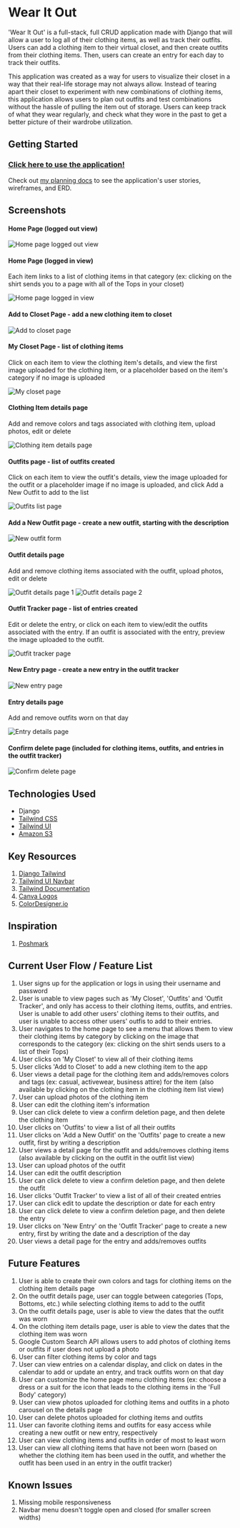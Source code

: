 # Wear It Out
'Wear It Out' is a full-stack, full CRUD application made with Django that will allow a user to log all of their clothing items, as well as track their outfits. Users can add a clothing item to their virtual closet, and then create outfits from their clothing items. Then, users can create an entry for each day to track their outfits. 

This application was created as a way for users to visualize their closet in a way that their real-life storage may not always allow. Instead of tearing apart their closet to experiment with new combinations of clothing items, this application allows users to plan out outfits and test combinations without the hassle of pulling the item out of storage. Users can keep track of what they wear regularly, and check what they wore in the past to get a better picture of their wardrobe utilization. 

## Getting Started
### [Click here to use the application!](https://wear-it-out-e8cbd3eb7d9e.herokuapp.com/)

Check out [my planning docs](https://github.com/laurencmendoza/wear-it-out/blob/main/planning.md) to see the application's user stories, wireframes, and ERD.

## Screenshots
#### Home Page (logged out view)
![Home page logged out view](https://github.com/laurencmendoza/wear-it-out/assets/137251999/7072e6a1-f8d6-450c-96a7-d2b292c6e403)

#### Home Page (logged in view)
Each item links to a list of clothing items in that category (ex: clicking on the shirt sends you to a page with all of the Tops in your closet)

![Home page logged in view](https://github.com/laurencmendoza/wear-it-out/assets/137251999/55e5c644-2bdc-4627-bba9-2cb8430c1b32)

#### Add to Closet Page - add a new clothing item to closet
![Add to closet page](https://github.com/laurencmendoza/wear-it-out/assets/137251999/914fd254-c39b-44c8-abab-b9128074abd1)

#### My Closet Page - list of clothing items
Click on each item to view the clothing item's details, and view the first image uploaded for the clothing item, or a placeholder based on the item's category if no image is uploaded

![My closet page](https://github.com/laurencmendoza/wear-it-out/assets/137251999/ea656ef6-7e5c-4038-9933-748b04ec000e)

#### Clothing Item details page
Add and remove colors and tags associated with clothing item, upload photos, edit or delete

![Clothing item details page](https://github.com/laurencmendoza/wear-it-out/assets/137251999/67309ad4-6980-4070-9de9-b3898a8a6ff3)

#### Outfits page - list of outfits created
Click on each item to view the outfit's details, view the image uploaded for the outfit or a placeholder image if no image is uploaded, and click Add a New Outfit to add to the list

![Outfits list page](https://github.com/laurencmendoza/wear-it-out/assets/137251999/a8a1b92c-d9a3-4a55-a91f-58cf1b0ceed5)

#### Add a New Outfit page - create a new outfit, starting with the description
![New outfit form](https://github.com/laurencmendoza/wear-it-out/assets/137251999/16a80334-fc64-4d9e-b669-9604628aed2f)

#### Outfit details page
Add and remove clothing items associated with the outfit, upload photos, edit or delete

![Outfit details page 1](https://github.com/laurencmendoza/wear-it-out/assets/137251999/7ad47d9f-7610-4552-9eed-685ac3176c80)
![Outfit details page 2](https://github.com/laurencmendoza/wear-it-out/assets/137251999/8a948599-f1d4-4f10-8517-af4c2838044b)

#### Outfit Tracker page - list of entries created
Edit or delete the entry, or click on each item to view/edit the outfits associated with the entry. If an outfit is associated with the entry, preview the image uploaded to the outfit. 

![Outfit tracker page](https://github.com/laurencmendoza/wear-it-out/assets/137251999/7edc05a6-d098-4409-b4e7-f7ccda2f5e58)

#### New Entry page - create a new entry in the outfit tracker
![New entry page](https://github.com/laurencmendoza/wear-it-out/assets/137251999/d8ddcba5-7a23-4439-8e93-5febb9c4088a)

#### Entry details page
Add and remove outfits worn on that day

![Entry details page](https://github.com/laurencmendoza/wear-it-out/assets/137251999/f5bba650-fea0-4e46-837c-564568ee9ab2)

#### Confirm delete page (included for clothing items, outfits, and entries in the outfit tracker)
![Confirm delete page](https://github.com/laurencmendoza/wear-it-out/assets/137251999/5de40a4f-d5ee-44ee-9463-3ec03542f950)


## Technologies Used
- Django
- [Tailwind CSS](https://tailwindcss.com/)
- [Tailwind UI](https://tailwindui.com/)
- [Amazon S3](https://aws.amazon.com/s3/)
  
## Key Resources
1. [Django Tailwind](https://django-tailwind.readthedocs.io/en/latest/installation.html)
2. [Tailwind UI Navbar](https://tailwindui.com/components/application-ui/navigation/navbars)
3. [Tailwind Documentation](https://tailwindcss.com/docs/installation)
4. [Canva Logos](https://www.canva.com/logos/)
5. [ColorDesigner.io](https://colordesigner.io/gradient-generator)

## Inspiration
1. [Poshmark](https://poshmark.com/)

## Current User Flow / Feature List
1. User signs up for the application or logs in using their username and password
2. User is unable to view pages such as 'My Closet', 'Outfits' and 'Outfit Tracker', and only has access to their clothing items, outfits, and entries. User is unable to add other users' clothing items to their outfits, and user is unable to access other users' outfis to add to their entries. 
3. User navigates to the home page to see a menu that allows them to view their clothing items by category by clicking on the image that corresponds to the category (ex: clicking on the shirt sends users to a list of their Tops)
4. User clicks on 'My Closet' to view all of their clothing items
5. User clicks 'Add to Closet' to add a new clothing item to the app
6. User views a detail page for the clothing item and adds/removes colors and tags (ex: casual, activewear, business attire) for the item (also available by clicking on the clothing item in the clothing item list view)
7. User can upload photos of the clothing item
8. User can edit the clothing item's information
9. User can click delete to view a confirm deletion page, and then delete the clothing item
10. User clicks on 'Outfits' to view a list of all their outfits
11. User clicks on 'Add a New Outfit' on the 'Outfits' page to create a new outfit, first by writing a description
12. User views a detail page for the outfit and adds/removes clothing items (also available by clicking on the outfit in the outfit list view)
13. User can upload photos of the outfit
14. User can edit the outfit description
15. User can click delete to view a confirm deletion page, and then delete the outfit
16. User clicks 'Outfit Tracker' to view a list of all of their created entries
17. User can click edit to update the description or date for each entry
18. User can click delete to view a confirm deletion page, and then delete the entry
19. User clicks on 'New Entry' on the 'Outfit Tracker' page to create a new entry, first by writing the date and a description of the day
20. User views a detail page for the entry and adds/removes outfits

## Future Features
1. User is able to create their own colors and tags for clothing items on the clothing item details page
2. On the outfit details page, user can toggle between categories (Tops, Bottoms, etc.) while selecting clothing items to add to the outfit
3. On the outfit details page, user is able to view the dates that the outfit was worn
4. On the clothing item details page, user is able to view the dates that the clothing item was worn
5. Google Custom Search API allows users to add photos of clothing items or outfits if user does not upload a photo
6. User can filter clothing items by color and tags
7. User can view entries on a calendar display, and click on dates in the calendar to add or update an entry, and track outfits worn on that day
8. User can customize the home page menu clothing items (ex: choose a dress or a suit for the icon that leads to the clothing items in the 'Full Body' category)
9. User can view photos uploaded for clothing items and outfits in a photo carousel on the details page
10. User can delete photos uploaded for clothing items and outfits
11. User can favorite clothing items and outfits for easy access while creating a new outfit or new entry, respectively
12. User can view clothing items and outfits in order of most to least worn
13. User can view all clothing items that have not been worn (based on whether the clothing item has been used in the outfit, and whether the outfit has been used in an entry in the outfit tracker)

## Known Issues
1. Missing mobile responsiveness
2. Navbar menu doesn't toggle open and closed (for smaller screen widths)

